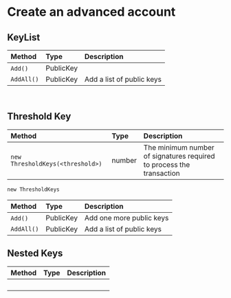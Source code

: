 # Create an advanced account

## KeyList <a id="account-keylist"></a>

| Method | Type | Description |
| :--- | :--- | :--- |
| ​`Add()` | ​PublicKey | ​ |
| `AddAll()` | PublicKey | Add a list of public keys |

```text
​
```

## Threshold Key <a id="account-threshold-key"></a>

| Method | Type | Description |
| :--- | :--- | :--- |
| `​new ThresholdKeys(<threshold>)` | ​number | ​The minimum number of signatures required to process the transaction |

```java
​new ThresholdKeys
```

| Method | Type | Description |
| :--- | :--- | :--- |
| ​`Add()` | ​PublicKey | ​Add one more public keys |
| `AddAll()` | PublicKey | Add a list of public keys |

## Nested Keys <a id="account-nested-keys"></a>

| Method | Type | Description |
| :--- | :--- | :--- |
| ​ | ​ | ​ |

```text
​
```

